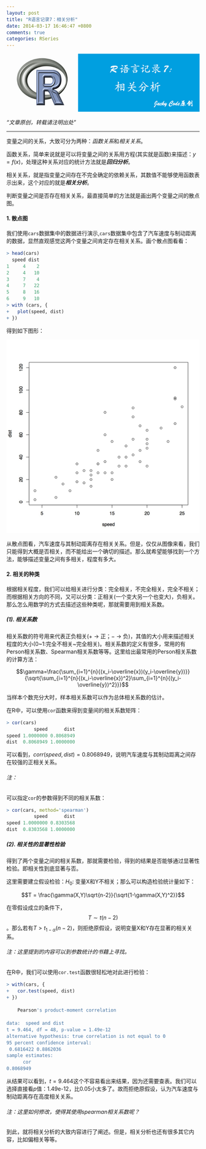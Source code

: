 ```yaml
---
layout: post
title: "R语言记录7：相关分析"
date: 2014-03-17 16:46:47 +0800
comments: true
categories: RSeries
---
```


![aritical 10](/images/artical/artical10.jpg)
<!-- more -->

*“文章原创，转载请注明出处”*

***

变量之间的关系，大致可分为两种：*函数关系*和*相关关系*。

函数关系，简单来说就是可以将变量之间的关系用方程(其实就是函数)来描述：$y=f(x)$，处理这种关系对应的统计方法就是***回归分析***。

相关关系，就是指变量之间存在不完全确定的依赖关系，其数值不能够使用函数表示出来，这个对应的就是***相关分析***。

判断变量之间是否存在相关关系，最直接简单的方法就是画出两个变量之间的散点图。

#### 1. 散点图
我们使用`cars`数据集中的数据进行演示,`cars`数据集中包含了汽车速度与制动距离的数据，显然直观感觉这两个变量之间肯定存在相关关系。画个散点图看看：

``` r Correlation_Analysis.r https://github.com/JackyCode/RSeries
> head(cars)
  speed dist
1     4    2
2     4   10
3     7    4
4     7   22
5     8   16
6     9   10
> with (cars, {
+ 	plot(speed, dist)
+ })
```

得到如下图形：

![scatter](/images/RSeries7/scatter.jpg)

从散点图看，汽车速度与其制动距离存在相关关系。但是，仅仅从图像来看，我们只能得到大概是否相关，而不能给出一个确切的描述。那么就希望能够找到一个方法，能够描述变量之间有多相关，程度有多大。

#### 2. 相关的种类
根据相关程度，我们可以给相关进行分类：完全相关，不完全相关，完全不相关；而根据相关方向的不同，又可以分类：正相关(一个变大另一个也变大)，负相关。那么怎么用数学的方式去描述这些种类呢，那就需要用到相关系数。

##### (1). 相关系数
相关系数的符号用来代表正负相关($+$ -> 正；$-$ -> 负)，其值的大小用来描述相关程度的大小(0~1:完全不相关~完全相关)。相关系数的定义有很多，常用的有Person相关系数、Spearman相关系数等等。这里给出最常用的Person相关系数的计算方法：

$$\gamma=\frac{\sum_{i=1}^{n}{(x_i-\overline{x})(y_i-\overline{y})}}{\sqrt{\sum_{i=1}^{n}{(x_i-\overline{x})^2}\sum_{i=1}^{n}{(y_i-\overline{y})^2}}}$$

当样本个数充分大时，样本相关系数可以作为总体相关系数的估计。

在R中，可以使用`cor`函数来得到变量间的相关系数矩阵：

``` r Correlation_Analysis.r https://github.com/JackyCode/RSeries
> cor(cars)
          speed      dist
speed 1.0000000 0.8068949
dist  0.8068949 1.0000000
```

可以看到，$corr(speed, dist)=0.8068949$，说明汽车速度与其制动距离之间存在较强的正相关关系。

###### 注：
可以指定`cor`的参数得到不同的相关系数：

``` r Correlation_Analysis.r https://github.com/JackyCode/RSeries
> cor(cars, method='spearman')
          speed      dist
speed 1.0000000 0.8303568
dist  0.8303568 1.0000000
```

##### (2). 相关性的显著性检验
得到了两个变量之间的相关系数，那就需要检验，得到的结果是否能够通过显著性检验。即相关性到底显著与否。

这里需要建立假设检验：$H_0:$ 变量X和Y不相关；那么可以构造检验统计量如下：

$$T = \frac{\gamma(X,Y)\sqrt{n-2}}{\sqrt{1-\gamma(X,Y)^2}}$$

在零假设成立的条件下，$$T \sim t(n-2)$$。那么若有$T > t_{1-\alpha}(n-2)$，则拒绝原假设，说明变量X和Y存在显著的相关关系。

###### 注：这里提到的内容可以到参数统计的书籍上寻找。

在R中，我们可以使用`cor.test`函数很轻松地对此进行检验：

``` r Correlation_Analysis.r https://github.com/JackyCode/RSeries
> with(cars, {
+ 	cor.test(speed, dist)
+ })

	Pearson's product-moment correlation

data:  speed and dist
t = 9.464, df = 48, p-value = 1.49e-12
alternative hypothesis: true correlation is not equal to 0
95 percent confidence interval:
 0.6816422 0.8862036
sample estimates:
      cor 
0.8068949 
```

从结果可以看到，$t=9.464$这个不容易看出来结果，因为还需要查表。我们可以选择直接看$p$值：1.49e-12，比0.05小太多了。故而拒绝原假设，认为汽车速度与制动距离存在高度相关关系。

###### 注：这里如何修改，使得其使用spearman相关系数呢？

到此，就将相关分析的大致内容进行了阐述。但是，相关分析也还有很多其它内容，比如偏相关等等。
